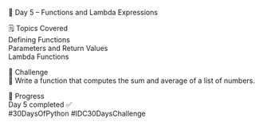 📅 Day 5 – Functions and Lambda Expressions

🗒️ Topics Covered  
Defining Functions  
Parameters and Return Values  
Lambda Functions  

🎯 Challenge  
🔧 Write a function that computes the sum and average of a list of numbers.

📌 Progress  
Day 5 completed ✅  
#30DaysOfPython #IDC30DaysChallenge

